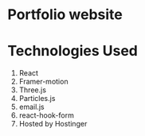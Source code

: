 # Portfolio website

# Technologies Used
1. React
2. Framer-motion
3. Three.js
4. Particles.js
5. email.js
6. react-hook-form
7. Hosted by Hostinger